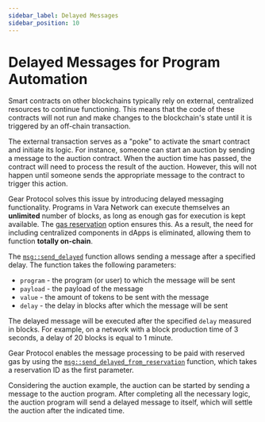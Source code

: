 ```yaml
---
sidebar_label: Delayed Messages
sidebar_position: 10
---
```


# Delayed Messages for Program Automation

Smart contracts on other blockchains typically rely on external, centralized resources to continue functioning. This means that the code of these contracts will not run and make changes to the blockchain's state until it is triggered by an off-chain transaction.

The external transaction serves as a "poke" to activate the smart contract and initiate its logic. For instance, someone can start an auction by sending a message to the auction contract. When the auction time has passed, the contract will need to process the result of the auction. However, this will not happen until someone sends the appropriate message to the contract to trigger this action.

Gear Protocol solves this issue by introducing delayed messaging functionality. Programs in Vara Network can execute themselves an **unlimited** number of blocks, as long as enough gas for execution is kept available. The [gas reservation](/docs/build/gstd/gas-reservation.md) option ensures this. As a result, the need for including centralized components in dApps is eliminated, allowing them to function **totally on-chain**.

The [`msg::send_delayed`](https://docs.rs/gstd/latest/gstd/msg/fn.send_delayed.html) function allows sending a message after a specified delay. The function takes the following parameters:

- `program` - the program (or user) to which the message will be sent
- `payload` - the payload of the message
- `value` - the amount of tokens to be sent with the message
- `delay` - the delay in blocks after which the message will be sent

The delayed message will be executed after the specified `delay` measured in blocks. For example, on a network with a block production time of 3 seconds, a delay of 20 blocks is equal to 1 minute.

Gear Protocol enables the message processing to be paid with reserved gas by using the [`msg::send_delayed_from_reservation`](https://docs.rs/gstd/latest/gstd/msg/fn.send_delayed_from_reservation.html) function, which takes a reservation ID as the first parameter.

Considering the auction example, the auction can be started by sending a message to the auction program. After completing all the necessary logic, the auction program will send a delayed message to itself, which will settle the auction after the indicated time.
